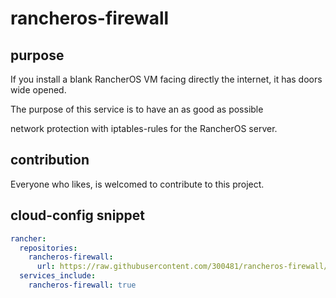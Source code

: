 # rancheros-firewall

## purpose

If you install a blank RancherOS VM facing directly the internet, it has doors wide opened.

The purpose of this service is to have an as good as possible

network protection with iptables-rules for the RancherOS server.


## contribution

Everyone who likes, is welcomed to contribute to this project.


## cloud-config snippet

```yaml
rancher:
  repositories:
    rancheros-firewall:
      url: https://raw.githubusercontent.com/300481/rancheros-firewall/master
  services_include:
    rancheros-firewall: true
```
